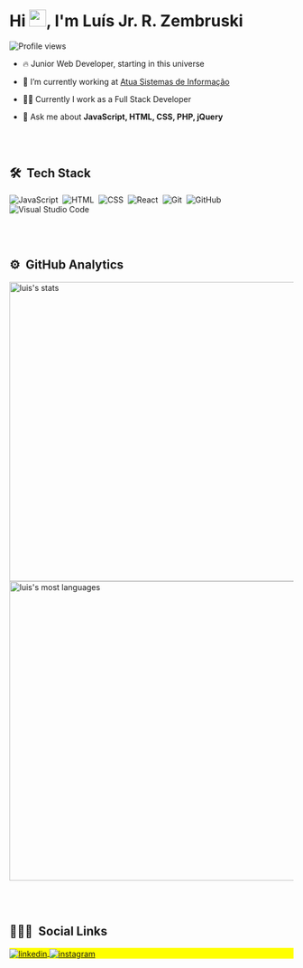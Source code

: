 <h1 align="left">Hi <img src="https://raw.githubusercontent.com/kaueMarques/kaueMarques/master/hi.gif" width="30px">, I'm Luís Jr. R. Zembruski</h1>
<p align="left"> <img src="https://komarev.com/ghpvc/?username=luis-jr-zembruski&color=yellow" alt="Profile views" /> </p>

- 🔥 Junior Web Developer, starting in this universe

- 🔭 I’m currently working at [Atua Sistemas de Informação](https://www.atua.com.br/)

- 👨‍💻 Currently I work as a Full Stack Developer

- 💬 Ask me about **JavaScript, HTML, CSS, PHP, jQuery**

<br><br>

## 🛠 &nbsp;Tech Stack

![JavaScript](https://img.shields.io/badge/-JavaScript-05122A?style=flat&logo=javascript)&nbsp;
![HTML](https://img.shields.io/badge/-HTML-05122A?style=flat&logo=HTML5)&nbsp;
![CSS](https://img.shields.io/badge/-CSS-05122A?style=flat&logo=CSS3&logoColor=1572B6)&nbsp;
![React](https://img.shields.io/badge/-React-05122A?style=flat&logo=react)&nbsp;
![Git](https://img.shields.io/badge/-Git-05122A?style=flat&logo=git)&nbsp;
![GitHub](https://img.shields.io/badge/-GitHub-05122A?style=flat&logo=github)&nbsp;
![Visual Studio Code](https://img.shields.io/badge/-Visual%20Studio%20Code-05122A?style=flat&logo=visual-studio-code&logoColor=007ACC)&nbsp;

<br><br>

## ⚙️ &nbsp;GitHub Analytics

<p align="left">
<img width="530em" src="https://github-readme-stats.vercel.app/api?username=luis-jr-zembruski&show_icons=true&theme=vision-friendly-dark" alt="luis's stats"/>
<img width="530em" src="https://github-readme-stats.vercel.app/api/top-langs/?username=luis-jr-zembruski&layout=compact&theme=vision-friendly-dark" alt="luis's most languages"/>
</p>

<br><br>

## 👨🏽‍🦲 &nbsp;Social Links

<p align="left" style="background:yellow">
<a href="https://www.linkedin.com/in/luis-junior-rodrigues-zembruski/" target="_blank">
  <img align="center" src="https://img.shields.io/badge/-luis-05122A?style=flat&logo=linkedin" alt="linkedin"/>
</a>
<a href="https://www.instagram.com/luis.jr.zembruski/" target="_blank">
 <img align="center" src="https://img.shields.io/badge/-luis-05122A?style=flat&logo=instagram" alt="instagram"/>
</a>
</p>
